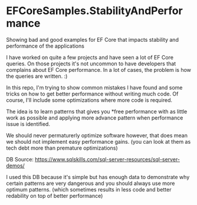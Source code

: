 # EFCoreSamples.StabilityAndPerformance
Showing bad and good examples for EF Core that impacts stability and performance of the applications

I have worked on quite a few projects and have seen a lot of EF Core queries.
On those projects it's not uncommon to have developers that complains about EF Core performance.
In a lot of cases, the problem is how the queries are written. :)

In this repo, I'm trying to show common mistakes I have found and some tricks on how to get better performance without writing much code.
Of course, I'll include some optimizations where more code is required.

The idea is to learn patterns that gives you *free performance with as little work as possible and applying more advance pattern when performance issue is identified.

We should never permaturerly optimize software however, that does mean we should not implement easy performance gains. (you can look at them as tech debt more than premature optimizations)

DB Source: https://www.sqlskills.com/sql-server-resources/sql-server-demos/

I used this DB because it's simple but has enough data to demonstrate why certain patterns are very dangerous and you should always use more optimum patterns. (which sometimes results in less code and better redability on top of better performance)

